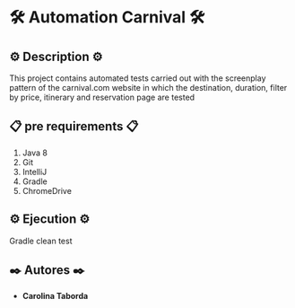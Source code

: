 # 🛠️ Automation Carnival  🛠️


## ⚙️ Description ⚙️


This project contains automated tests carried out with the screenplay pattern of the carnival.com website in which the destination, duration, filter by price, itinerary and reservation page are tested

## 📋 pre requirements 📋

1. Java 8
2. Git
3. IntelliJ
4. Gradle
5. ChromeDrive


## ⚙️ Ejecution ⚙️

Gradle clean test

## ✒️ Autores ✒️
* **Carolina Taborda** 
